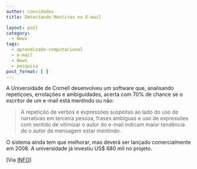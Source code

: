 ```yaml
---
author: convidados
title: Detectando Mentiras no E-mail

layout: post
category:
  - News
tags:
  - aprendizado-computacional
  - e-mail
  - News
  - pesquisa
post_format: [ ]
---
```

A Universidade de Cornell desenvolveu um software que, analisando repetiçoes, errolações e ambiguidades, acerta com 70% de chance se o escritor de um e-mail está mentindo ou não:

> A repetição de verbos e expressões suspeitas ao lado do uso de narrativas em terceira pessoa, frases ambíguas e uso de expressões com sentido de vitimizar o autor do e-mail indicam maior tendência de o autor da mensagem estar mentindo.

O sistema ainda tem que melhorar, mas deverá ser lançado comercialmente em 2008. A universidade já investiu US$ 680 mil no projeto.  


[Via [INFO][1]] 














 [1]: http://info.abril.com.br/aberto/infonews/022007/26022007-9.shl "Software promete detectar mentiras em e-mail"





